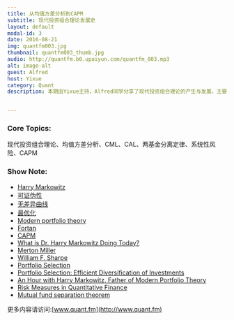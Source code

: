 ```yaml
---
title: 从均值方差分析到CAPM
subtitle: 现代投资组合理论发展史
layout: default
modal-id: 3
date: 2016-08-21
img: quantfm003.jpg
thumbnail: quantfm003_thumb.jpg
audio: http://quantfm.b0.upaiyun.com/quantfm_003.mp3
alt: image-alt
guest: Alfred
host: Yixue
category: Quant
description: 本期由Yixue主持，Alfred同学分享了现代投资组合理论的产生与发展，主要介绍了Harry Markowtiz先生在投资组合选择方面所作的贡献，即大家所熟知的有效前沿。随后又介绍了William Sharpe先生在资产配置理论以及CAPM领域的贡献。


---
```


### Core Topics:
现代投资组合理论、均值方差分析、CML、CAL、两基金分离定律、系统性风险、CAPM

### Show Note:

* [Harry Markowitz](https://en.wikipedia.org/wiki/Harry_Markowitz)
* [可证伪性](https://zh.wikipedia.org/zh/%E5%8F%AF%E8%AF%81%E4%BC%AA%E6%80%A7)
* [无差异曲线](http://baike.baidu.com/view/288506.htm)
* [最优化](https://zh.wikipedia.org/wiki/%E6%9C%80%E4%BC%98%E5%8C%96)
* [Modern portfolio theory](https://en.wikipedia.org/wiki/Modern_portfolio_theory)
* [Fortan](https://zh.wikipedia.org/zh/Fortran)
* [CAPM](https://en.wikipedia.org/wiki/Capital_asset_pricing_model)
* [What is Dr. Harry Markowitz Doing Today?](http://rady.ucsd.edu/blog/posts/markowitz-recap.html)
* [Merton Miller](https://en.wikipedia.org/wiki/Merton_Miller)
* [William F. Sharpe](https://en.wikipedia.org/wiki/William_F._Sharpe)
* [Portfolio Selection](https://www.math.ust.hk/~maykwok/courses/ma362/07F/markowitz_JF.pdf)
* [Portfolio Selection: Efficient Diversification of Investments](https://www.goodreads.com/book/show/2825008-portfolio-selection)
* [An Hour with Harry Markowitz, Father of Modern Portfolio Theory](https://www.youtube.com/watch?v=5aISZr47NXQ)
* [Risk Measures in Quantitative Finance](https://arxiv.org/pdf/0904.0870.pdf)
* [Mutual fund separation theorem](https://en.wikipedia.org/wiki/Mutual_fund_separation_theorem)





更多内容请访问:[www.quant.fm](http://www.quant.fm)
